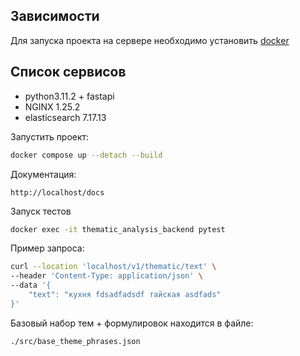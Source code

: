 ## Зависимости

Для запуска проекта на сервере необходимо установить [docker](https://docs.docker.com/engine/install/ubuntu/)

## Список сервисов

- python3.11.2 + fastapi
- NGINX 1.25.2
- elasticsearch 7.17.13

Запустить проект:

   ```bash
   docker compose up --detach --build
   ```

Документация:
```
http://localhost/docs
```

Запуск тестов
```bash
docker exec -it thematic_analysis_backend pytest
```

Пример запроса:
```bash
curl --location 'localhost/v1/thematic/text' \
--header 'Content-Type: application/json' \
--data '{
    "text": "кухня fdsadfadsdf тайская asdfads"
}'
```

Базовый набор тем + формулировок находится в файле:
```
./src/base_theme_phrases.json
```